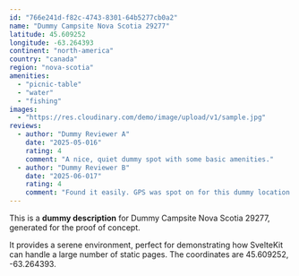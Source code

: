 ```yaml
---
id: "766e241d-f82c-4743-8301-64b5277cb0a2"
name: "Dummy Campsite Nova Scotia 29277"
latitude: 45.609252
longitude: -63.264393
continent: "north-america"
country: "canada"
region: "nova-scotia"
amenities:
  - "picnic-table"
  - "water"
  - "fishing"
images:
  - "https://res.cloudinary.com/demo/image/upload/v1/sample.jpg"
reviews:
  - author: "Dummy Reviewer A"
    date: "2025-05-016"
    rating: 4
    comment: "A nice, quiet dummy spot with some basic amenities."
  - author: "Dummy Reviewer B"
    date: "2025-06-017"
    rating: 4
    comment: "Found it easily. GPS was spot on for this dummy location."
---
```


This is a **dummy description** for Dummy Campsite Nova Scotia 29277, generated for the proof of concept.

It provides a serene environment, perfect for demonstrating how SvelteKit can handle a large number of static pages. The coordinates are 45.609252, -63.264393.
